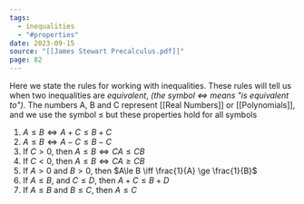 ```yaml
---
tags:
  - inequalities
  - "#properties"
date: 2023-09-15
source: "[[James Stewart Precalculus.pdf]]"
page: 82
---
```

Here we state the rules for working with inequalities. These rules will tell us when two inequalities are *equivalent*, *(the symbol $\iff$ means "is equivalent to")*. The numbers A, B and C represent [[Real Numbers]] or [[Polynomials]], and we use the symbol $\le$ but these properties hold for all symbols

1. $A \le B \iff A + C \le B + C$  
2. $A \le B \iff A-C\le B-C$ 
3. If $C \gt 0$, then $A\le B \iff CA \le CB$ 
4. If $C < 0$, then $A\le B \iff CA \ge CB$ 
5. If $A \gt 0$ and $B \gt 0$,
	then 
	$A\le B \iff \frac{1}{A} \ge \frac{1}{B}$ 
6. If $A \le B$, and $C\le D$,
	then
	$A + C \le B + D$ 
7. If $A\le B$ and $B\le C$, then $A\le C$
